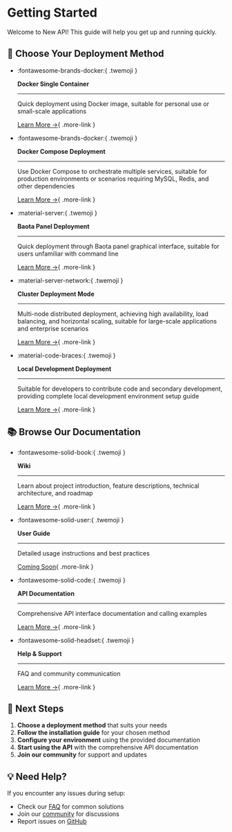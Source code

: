 # Getting Started

Welcome to New API! This guide will help you get up and running quickly.

## 🎯 Choose Your Deployment Method

<div class="grid cards" markdown>

-   :fontawesome-brands-docker:{ .twemoji } 
    
    **Docker Single Container**
    
    ---
    
    Quick deployment using Docker image, suitable for personal use or small-scale applications
    
    [Learn More →](installation/docker-installation.md){ .more-link }

-   :fontawesome-brands-docker:{ .twemoji } 
    
    **Docker Compose Deployment**
    
    ---
    
    Use Docker Compose to orchestrate multiple services, suitable for production environments or scenarios requiring MySQL, Redis, and other dependencies
    
    [Learn More →](installation/docker-compose-installation.md){ .more-link }

-   :material-server:{ .twemoji } 
    
    **Baota Panel Deployment**
    
    ---
    
    Quick deployment through Baota panel graphical interface, suitable for users unfamiliar with command line
    
    [Learn More →](installation/bt-docker-installation.md){ .more-link }

-   :material-server-network:{ .twemoji } 
    
    **Cluster Deployment Mode**
    
    ---
    
    Multi-node distributed deployment, achieving high availability, load balancing, and horizontal scaling, suitable for large-scale applications and enterprise scenarios
    
    [Learn More →](installation/cluster-deployment.md){ .more-link }

-   :material-code-braces:{ .twemoji } 
    
    **Local Development Deployment**
    
    ---
    
    Suitable for developers to contribute code and secondary development, providing complete local development environment setup guide
    
    [Learn More →](installation/local-development.md){ .more-link }

</div>

## 📚 Browse Our Documentation

<div class="grid cards" markdown>

-   :fontawesome-solid-book:{ .twemoji } 
    
    **Wiki**
    
    ---
    
    Learn about project introduction, feature descriptions, technical architecture, and roadmap
    
    [Learn More →](wiki/index.md){ .more-link }

-   :fontawesome-solid-user:{ .twemoji } 
    
    **User Guide**
    
    ---
    
    Detailed usage instructions and best practices
    
    [Coming Soon](){ .more-link }

-   :fontawesome-solid-code:{ .twemoji } 
    
    **API Documentation**
    
    ---
    
    Comprehensive API interface documentation and calling examples
    
    [Learn More →](api/index.md){ .more-link }

-   :fontawesome-solid-headset:{ .twemoji } 
    
    **Help & Support**
    
    ---
    
    FAQ and community communication
    
    [Learn More →](support/index.md){ .more-link }

</div>

## 🎯 Next Steps

1. **Choose a deployment method** that suits your needs
2. **Follow the installation guide** for your chosen method
3. **Configure your environment** using the provided documentation
4. **Start using the API** with the comprehensive API documentation
5. **Join our community** for support and updates

## 💡 Need Help?

If you encounter any issues during setup:

- Check our [FAQ](support/faq.md) for common solutions
- Join our [community](support/community-interaction.md) for discussions
- Report issues on [GitHub](https://github.com/QuantumNous/new-api/issues) 
